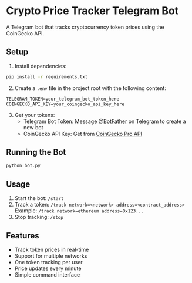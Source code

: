 # Crypto Price Tracker Telegram Bot

A Telegram bot that tracks cryptocurrency token prices using the CoinGecko API.

## Setup

1. Install dependencies:

```bash
pip install -r requirements.txt
```

2. Create a `.env` file in the project root with the following content:

```
TELEGRAM_TOKEN=your_telegram_bot_token_here
COINGECKO_API_KEY=your_coingecko_api_key_here
```

3. Get your tokens:
   - Telegram Bot Token: Message [@BotFather](https://t.me/botfather) on Telegram to create a new bot
   - CoinGecko API Key: Get from [CoinGecko Pro API](https://www.coingecko.com/en/api/pricing)

## Running the Bot

```bash
python bot.py
```

## Usage

1. Start the bot: `/start`
2. Track a token: `/track network=<network> address=<contract_address>`
   Example: `/track network=ethereum address=0x123...`
3. Stop tracking: `/stop`

## Features

- Track token prices in real-time
- Support for multiple networks
- One token tracking per user
- Price updates every minute
- Simple command interface
